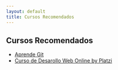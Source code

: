 ```yaml
---
layout: default
title: Cursos Recomendados
---
```

<section id="courses" class="courses">
    <div class="container">
        <h2>Cursos Recomendados</h2>
        <article class="courses-list">
            <ul>
                <li>
                    <a href="https://learngitbranching.js.org/" target="_blank">Aprende Git</a>
                </li>
                <li>
                    <a href="https://platzi.com/clases/html5-css3/" target="_blank">Curso de Desarollo Web Online by
                        Platzi</a>
                </li>
            </ul>
        </article>
    </div>
</section>